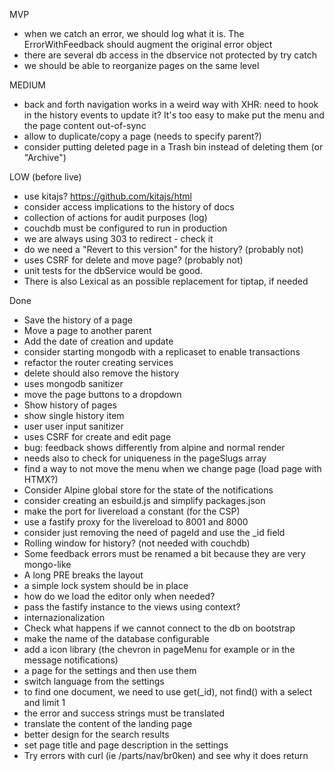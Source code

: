 
  MVP
  - when we catch an error, we should log what it is. The ErrorWithFeedback should augment the original error object
  - there are several db access in the dbservice not protected by try catch
  - we should be able to reorganize pages on the same level

  MEDIUM
  - back and forth navigation works in a weird way with XHR: need to hook in the history events to update it? It's too easy to make put the menu and the page content out-of-sync
  - allow to duplicate/copy a page (needs to specify parent?)
  - consider putting deleted page in a Trash bin instead of deleting them (or "Archive")

  LOW (before live)
  - use kitajs? https://github.com/kitajs/html
  - consider access implications to the history of docs
  - collection of actions for audit purposes (log)
  - couchdb must be configured to run in production
  - we are always using 303 to redirect - check it
  - do we need a "Revert to this version" for the history? (probably not)
  - uses CSRF for delete and move page? (probably not)
  - unit tests for the dbService would be good.
  - There is also Lexical as an possible replacement for tiptap, if needed

Done
- Save the history of a page
- Move a page to another parent
- Add the date of creation and update
- consider starting mongodb with a replicaset to enable transactions
- refactor the router creating services
- delete should also remove the history
- uses mongodb sanitizer
- move the page buttons to a dropdown
- Show history of pages
- show single history item
- user user input sanitizer
- uses CSRF for create and edit page
- bug: feedback shows differently from alpine and normal render
- needs also to check for uniqueness in the pageSlugs array
- find a way to not move the menu when we change page (load page with HTMX?)
- Consider Alpine global store for the state of the notifications
- consider creating an esbuild.js and simplify packages.json
- make the port for livereload a constant (for the CSP)
- use a fastify proxy for the livereload to 8001 and 8000
- consider just removing the need of pageId and use the _id field
- Rolling window for history? (not needed with couchdb)
- Some feedback errors must be renamed a bit because they are very mongo-like
- A long PRE breaks the layout
- a simple lock system should be in place
- how do we load the editor only when needed?
- pass the fastify instance to the views using context?
- internazionalization
- Check what happens if we cannot connect to the db on bootstrap
- make the name of the database configurable
- add a icon library (the chevron in pageMenu for example or in the message notifications)
- a page for the settings and then use them
- switch language from the settings
- to find one document, we need to use get(_id), not find() with a select and limit 1
- the error and success strings must be translated
- translate the content of the landing page
- better design for the search results
- set page title and page description in the settings
- Try errors with curl (ie /parts/nav/br0ken) and see why it does return
